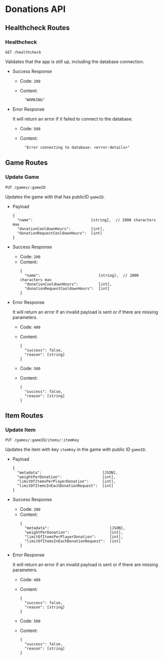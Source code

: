 Donations API
=============

## Healthcheck Routes

  ### Healthcheck

  `GET /healthcheck`

  Validates that the app is still up, including the database connection.

  * Success Response
    * Code: `200`
    * Content:

      ```
        "WORKING"
      ```

  * Error Response

    It will return an error if it failed to connect to the database.

    * Code: `500`
    * Content:

      ```
        "Error connecting to database: <error-details>"
      ```

## Game Routes

  ### Update Game
  `PUT /games/:gameID`

  Updates the game with that has publicID `gameID`.

  * Payload

    ```
    {
      "name":                          [string],  // 2000 characters max
      "donationCooldownHours":         [int],
      "donationRequestCooldownHours":  [int]
    }
    ```

  * Success Response
    * Code: `200`
    * Content:
      ```
      {
        "name":                          [string],  // 2000 characters max
        "donationCooldownHours":         [int],
        "donationRequestCooldownHours":  [int]
      }
      ```

  * Error Response

    It will return an error if an invalid payload is sent or if there are missing parameters.

    * Code: `400`
    * Content:
      ```
      {
        "success": false,
        "reason": [string]
      }
      ```

    * Code: `500`
    * Content:
      ```
      {
        "success": false,
        "reason": [string]
      }
      ```

## Item Routes

  ### Update Item
  `PUT /games/:gameID/items/:itemKey`

  Updates the item with key `itemKey` in the game with public ID `gameID`.

  * Payload

    ```
    {
      "metadata":                           [JSON],
      "weightPerDonation":                  [int],
      "limitOfItemsPerPlayerDonation":      [int],
      "limitOfItemsInEachDonationRequest":  [int]
    }
    ```

  * Success Response
    * Code: `200`
    * Content:
      ```
      {
        "metadata":                           [JSON],
        "weightPerDonation":                  [int],
        "limitOfItemsPerPlayerDonation":      [int],
        "limitOfItemsInEachDonationRequest":  [int]
      }
      ```

  * Error Response

    It will return an error if an invalid payload is sent or if there are missing parameters.

    * Code: `400`
    * Content:
      ```
      {
        "success": false,
        "reason": [string]
      }
      ```

    * Code: `500`
    * Content:
      ```
      {
        "success": false,
        "reason": [string]
      }
      ```
